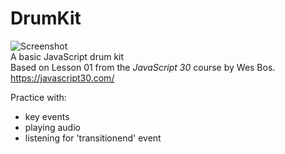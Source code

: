 # DrumKit

![Screenshot](https://imgur.com/36GezI8)<br>
A basic JavaScript drum kit <br>
Based on Lesson 01 from the <em>JavaScript 30</em> course by Wes Bos.<br>
https://javascript30.com/

Practice with:
- key events
- playing audio
- listening for 'transitionend' event



